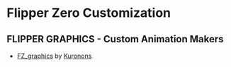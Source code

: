 # Flipper Zero Customization
## FLIPPER GRAPHICS - Custom Animation Makers

- [FZ_graphics](https://github.com/Kuronons/FZ_graphics) by [Kuronons](https://github.com/Kuronons)
